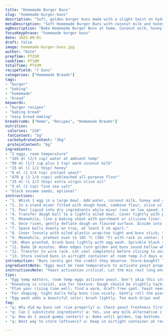 ```yaml
---
title: "Homemade Burger Buns"
slug: "homemade-burger-buns"
description: "Soft, golden burger buns made with a slight twist on hydrating liquids and a touch of honey instead of sugar. Yeast activation is crucial; dough texture signals readiness. Seeds optional but add crunch. Requires gentle heat and patient proofing. Baking cues are smell and color rather than clock watching. Makes 7 buns, slightly smaller size. Butter replaced with olive oil for a lighter crumb."
metaDescription: "Soft Homemade Burger Buns with coconut milk and honey; a twist on traditional buns for better texture and flavor; makes 7 perfectly sized burgers."
ogDescription: "Bake Homemade Burger Buns at home. Coconut milk, honey, and olive oil create a lighter bun perfect for summer recipes."
focusKeyphrase: "homemade burger buns"
date: 2025-09-01
draft: false
image: homemade-burger-buns.jpg
author: "Kate"
prepTime: PT25M
cookTime: PT18M
totalTime: PT43M
recipeYield: "7 buns"
categories: ["Homemade Breads"]
tags:
- "burger"
- "baking"
- "homemade"
- "bread"
keywords:
- "burger recipes"
- "baking bread"
- "easy bread making"
breadcrumb: ["Home", "Recipes", "Homemade Breads"]
nutrition: 
 calories: "220"
 fatContent: "5g"
 carbohydrateContent: "36g"
 proteinContent: "6g"
ingredients:
- "2 eggs, room temperature"
- "165 ml (2/3 cup) water at ambient temp"
- "80 ml (1/3 cup plus 1 tsp) warm coconut milk"
- "25 ml (1 1/2 tbsp) honey"
- "6 ml (1 1/4 tsp) instant yeast"
- "470 g (3 1/4 cups) unbleached all-purpose flour"
- "25 ml (1 2/3 tbsp) extra virgin olive oil"
- "5 ml (1 tsp) fine sea salt"
- "black sesame seeds, optional"
instructions:
- "1. Whisk 1 egg in a large bowl. Add water, coconut milk, honey and yeast. Wait 8–10 minutes until foams lightly. The yeast should emit a yeasty scent and bubbles. If no bubbles, yeast dead; restart with new batch."
- "2. In a stand mixer fitted with dough hook, combine flour, olive oil and salt. Mix briefly until sand-like texture appears, a bit crumbly but even."
- "3. Pour liquid into dry ingredients while mixer runs on low speed. Knead 6–7 minutes medium speed until dough forms a smooth ball, slightly tacky but not sticky. It should stretch without tearing when pinched. If sticky, dust lightly with flour a tablespoon at a time."
- "4. Transfer dough ball to a lightly oiled bowl. Cover tightly with plastic wrap. Place in warm spot free of drafts (like inside turned-off oven with light on). Let rise about 1 hour 20 minutes or until doubled in size. Dough will gently spring back when poked slowly with fingertip. Avoid quick taps that slam the dough."
- "5. Meanwhile, line a baking sheet with parchment or silicone liner. Lightly flour workspace."
- "6. Once risen, gently deflate dough on floured surface. Divide into 7 equal pieces (about 90 g each). Roll each into tight, smooth balls by cupping your palm and gently rolling against the counter with firm pressure. This seals surface preventing cracks during second rise."
- "7. Space balls evenly on tray, at least 3 cm apart."
- "8. Cover loosely with oiled plastic wrap—too tight and buns stick; too loose and dry out. Proof at room temp (around 22 °C/72 °F) for 50 minutes or until visibly puffed, nearly doubled again."
- "9. Meanwhile, preheat oven to 185 °C (365 °F) with rack in center. Prepare egg wash: beat remaining egg with 1 tbsp water. This gives sheen and helps seeds stick but avoid slopping on sides or buns stick together."
- "10. When proofed, brush buns lightly with egg wash. Sprinkle black sesame seeds if using, for nuttiness and texture contrast."
- "11. Bake 18 minutes. When edges turn golden and buns sound hollow when tapped under bottom, done. Interior should spring back when lightly pressed."
- "12. Transfer to wire rack. Let cool completely before slicing to avoid gummy texture inside."
- "13. Store cooled buns in airtight container at room temp 2–3 days or freeze for longer storage."
introduction: "Buns rarely get the credit they deserve. Store-bought? Too dense or crumbly; often overly sweet or full of preservatives. Push past the sugar and butter defaults. Coconut milk in place of dairy milk gives subtle richness and moisture, especially if you’re avoiding lactose. Olive oil replaces butter for easier dough handling and less chance of squeezing out the fat during kneading. Use honey instead of white sugar; yeast loves it, fermentation speeds, aroma develops. Mixing technique impacts crumb — too rough, you’ll end with crumbly buns; too soft, they spread flat during proofing. Proofing temperature crucial. Aim for a steady warm spot where the dough wakes slowly — think body temp. The shiny egg wash is your crust’s patina and natural glue for seeds. Bake until golden, smell yeasty and sweet, tap bottom for hollow sound — these sensory cues trump any timer."
ingredientsNote: "Eggs must be room temperature to activate yeast properly. Coconut milk can be canned or carton — if canned, stir well beforehand to mix cream and water for even hydration. Extra virgin olive oil substitutes butter here, offering a lighter crumb with less risk of dough tightening. Honey isn’t just sweetener; it’s also antimicrobial and feeds yeast more gently than refined sugar. Instant yeast used here skips proofing step but still verify freshness with bubble test; expired yeast means flat buns. Flour measured by spooning lightly into measuring cup, not scooping aggressively — too much flour makes tough dough. Salt controls yeast fermentation, so don’t skip or overdo it. Sesame seeds optional but add a nutty crunch; substitute with poppy or flax seeds if desired."
instructionsNote: "Yeast activation critical. Let the mix rest long enough to verify bubbling; no bubbles, no rise later. Kneading develops gluten structure responsible for rise and texture. Machine kneading preferred for consistent results but hand kneading works if dough becomes stretchy before tears. Shape dough in tight balls to trap air during rising — a slack surface will crack or flatten. Proofing twice is key; first rise develops flavor and gas, second rise shapes buns. Cover with oiled plastic wrap to prevent skin formation; dry spots lead to cracking. Egg wash applied just before baking encourages browning and helps seeds adhere—avoid over applying or buns bake soggy. Oven temp set slightly lower than standard 190 °C to avoid overbrowning before fully cooked inside. Tap buns after baking; hollow sound means air pockets well developed. Cool fully for clean slices; warm bread tears and becomes gummy inside. Store buns airtight to preserve softness but avoid refrigeration which dries out fast."
tips:
- "Egg temp matters, room temp eggs activate yeast. Don't skip this step. Cold eggs lead to slow rise. Use warm water; yeast loves warmth."
- "Kneading is crucial, aim for texture. Dough should be slightly tacky but smooth. Overworking leads to dense buns; keep it gentle while kneading."
- "Plan your rising time well; find a warm, draft-free spot. Yeast needs warmth—think cozy not hot. Cold spots slow the rise; away from the fridge is key."
- "For shaping, tight balls help buns rise nicely. Gently roll the pieces between your palms. Keep surface smooth to prevent cracks during the second rise."
- "Egg wash adds a beautiful color; brush lightly. Too much drips and flattens buns during baking. If skipped, buns won't have the same sheen."
faq:
- "q: Why did my buns not rise properly? a: Check yeast freshness first. Old yeast doesn’t activate well. Room temp is crucial for eggs and dough."
- "q: Can I substitute ingredients? a: Yes, use any milk alternative if lactose-free. Maple syrup can replace honey. Olive oil works in place of butter."
- "q: How do I avoid gummy centers? a: Bake until golden, tap bottoms for hollow sound. Right browning cues mean they’re fully baked inside."
- "q: Best way to store leftovers? a: Keep in airtight container at room temp. If freezing, freeze before cutting. Prevents moisture loss and keeps texture."

---
```

